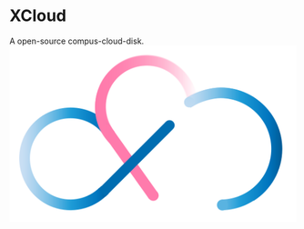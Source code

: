 # XCloud
A open-source compus-cloud-disk.
![XCloud](https://raw.githubusercontent.com/Lqlsoftware/XCloud/master/UI/Logo/XCLOUD.svg?sanitize=true)
